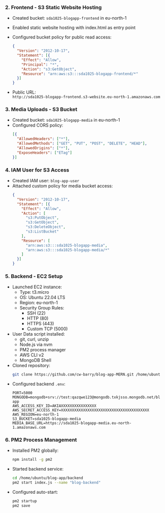 ### 2. Frontend - S3 Static Website Hosting
- Created bucket: `sda1025-blogapp-frontend` in eu-north-1
- Enabled static website hosting with index.html as entry point
- Configured bucket policy for public read access:
  ```json
  {
    "Version": "2012-10-17",
    "Statement": [{
      "Effect": "Allow",
      "Principal": "*",
      "Action": "s3:GetObject",
      "Resource": "arn:aws:s3:::sda1025-blogapp-frontend/*"
    }]
  }
  ```

- Public URL:  
  `http://sda1025-blogapp-frontend.s3-website.eu-north-1.amazonaws.com`

### 3. Media Uploads - S3 Bucket
- Created bucket: `sda1025-blogapp-media` in eu-north-1
- Configured CORS policy:
  ```json
  [{
    "AllowedHeaders": ["*"],
    "AllowedMethods": ["GET", "PUT", "POST", "DELETE", "HEAD"],
    "AllowedOrigins": ["*"],
    "ExposeHeaders": ["ETag"]
  }]
  ```


### 4. IAM User for S3 Access
- Created IAM user: `blog-app-user`
- Attached custom policy for media bucket access:
  ```json
  {
    "Version": "2012-10-17",
    "Statement": [{
      "Effect": "Allow",
      "Action": [
        "s3:PutObject",
        "s3:GetObject",
        "s3:DeleteObject",
        "s3:ListBucket"
      ],
      "Resource": [
        "arn:aws:s3:::sda1025-blogapp-media",
        "arn:aws:s3:::sda1025-blogapp-media/*"
      ]
    }]
  }
  ```

### 5. Backend - EC2 Setup
- Launched EC2 instance:
  - Type: t3.micro
  - OS: Ubuntu 22.04 LTS
  - Region: eu-north-1
  - Security Group Rules:
    - SSH (22)
    - HTTP (80)
    - HTTPS (443)
    - Custom TCP (5000)
- User Data script installed:
  - git, curl, unzip
  - Node.js via nvm
  - PM2 process manager
  - AWS CLI v2
  - MongoDB Shell
- Cloned repository:
  ```bash
  git clone https://github.com/cw-barry/blog-app-MERN.git /home/ubuntu/blog-app
  ```
- Configured backend `.env`:
  ```env
  PORT=5000
  MONGODB=mongodb+srv://test:qazqwe123@mongodb.txkjsso.mongodb.net/blog-app
  AWS_ACCESS_KEY_ID=AKIAXXXXXXXXXXXXXXXX
  AWS_SECRET_ACCESS_KEY=XXXXXXXXXXXXXXXXXXXXXXXXXXXXXXXXXXXXXXXX
  AWS_REGION=eu-north-1
  S3_BUCKET=sda1025-blogapp-media
  MEDIA_BASE_URL=https://sda1025-blogapp-media.eu-north-1.amazonaws.com
  ```

### 6. PM2 Process Management
- Installed PM2 globally:
  ```bash
  npm install -g pm2
  ```
- Started backend service:
  ```bash
  cd /home/ubuntu/blog-app/backend
  pm2 start index.js --name "blog-backend"
  ```
- Configured auto-start:
  ```bash
  pm2 startup
  pm2 save
  ```
  